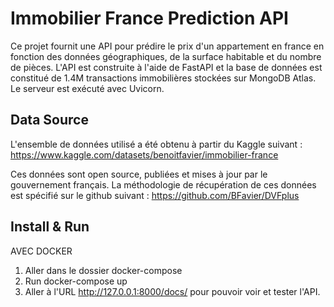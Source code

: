 # Immobilier France Prediction API
Ce projet fournit une API pour prédire le prix d'un appartement en france en fonction des données géographiques, de la surface habitable et du nombre de pièces. L'API est construite à l'aide de FastAPI et la base de données est constitué de 1.4M transactions immobilières stockées sur MongoDB Atlas. Le serveur est exécuté avec Uvicorn.


## Data Source
L'ensemble de données utilisé a été obtenu à partir du Kaggle suivant :
https://www.kaggle.com/datasets/benoitfavier/immobilier-france

Ces données sont open source, publiées et mises à jour par le gouvernement français. La méthodologie de récupération de ces données est spécifié sur le github suivant :
https://github.com/BFavier/DVFplus

## Install & Run

AVEC DOCKER

1) Aller dans le dossier docker-compose
2) Run docker-compose up
3) Aller à l'URL http://127.0.0.1:8000/docs/ pour pouvoir voir et tester l'API.
